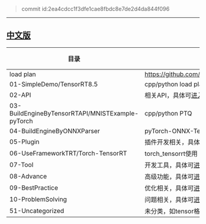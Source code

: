 
> commit id:2ea4cdcc1f3dfe1cae8fbdc8e7de2d4da844f096    

--------------------

## [中文版](./readme_cn.md)    

|目录|说明|备注|     
|----|----|----|      
|load plan|https://github.com/lix19937/history/blob/main/zz/05_using_tensorrt_network_api/example_batch_288.py#L133| |      
|01-SimpleDemo/TensorRT8.5|cpp/python load plan| |      
|02-API|相关API，具体可[进入](./02-API)查看|  |   
|03-BuildEngineByTensorRTAPI/MNISTExample-pyTorch| cpp/python PTQ|   |    
|04-BuildEngineByONNXParser|pyTorch-ONNX-TensorRT-QAT   PTQ|    |     
|05-Plugin|插件开发相关，具体可[进入](./05-Plugin)查看|  |   
|06-UseFrameworkTRT/Torch-TensorRT |torch_tensorrt使用 |  |   
|07-Tool |开发工具，具体可[进入](./07-Tool)查看 |  |   
|08-Advance |高级功能，具体可[进入](./08-Advance)查看 |  |    
|09-BestPractice |优化相关，具体可[进入](./09-BestPractice)查看|  |      
|10-ProblemSolving |问题相关，具体可[进入](./10-ProblemSolving)查看|  |       
|51-Uncategorized| 未分类，如tensor格式，数据格式，具体可[进入](./51-Uncategorized)查看||      



